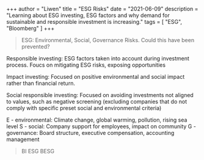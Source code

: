 +++
author = "Liwen"
title = "ESG Risks"
date = "2021-06-09"
description = "Learning about ESG investing, ESG factors and why demand for sustainable and responsible investment is increasing."
tags = [
    "ESG", "Bloomberg"
]
+++

> ESG: Environmental, Social, Governance Risks. Could this have been prevented?

Responsible investing: ESG factors taken into account during investment process. Foucs on mitigating ESG risks, exposing opportunities

Impact investing: Focused on positive environmental and social impact rather than financial return.

Social responsible investing: Focused on avoiding investments not aligned to values, such as negative screening (excluding 
companies that do not comply with specific preset social and environmental criteria)

E - environmental: Climate change, global warming, pollution, rising sea level
S - social: Company support for employees, impact on community
G - governance: Board structure, executive compensation, accounting management

> BI ESG
> BESG



